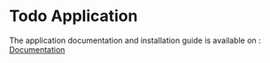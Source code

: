 # Todo Application
The application documentation and installation guide is available on : [Documentation](/todo-server/docs/index.adoc)